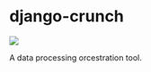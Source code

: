 # django-crunch

[<img src="https://github.com/rbturnbull/ausdex/actions/workflows/docs.yml/badge.svg">](<https://rbturnbull.github.io/django-crunch/>)

A data processing orcestration tool.